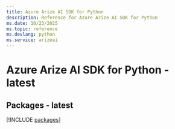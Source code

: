 ```yaml
---
title: Azure Arize AI SDK for Python
description: Reference for Azure Arize AI SDK for Python
ms.date: 10/23/2025
ms.topic: reference
ms.devlang: python
ms.service: arizeai
---
```

# Azure Arize AI SDK for Python - latest
## Packages - latest
[!INCLUDE [packages](arize-ai-index.md)]